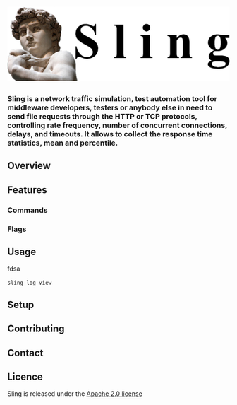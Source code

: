 # ![sling](https://github.com/alexstov/sling/blob/master/img/Sling.png)

### Sling is a network traffic simulation, test automation tool for middleware developers, testers or anybody else in need to send file requests through the HTTP or TCP protocols, controlling rate frequency, number of concurrent connections, delays, and timeouts. It allows to collect the response time statistics, mean and percentile.

## Overview

## Features

### Commands

### Flags

## Usage
fdsa

`sling log view`

## Setup

## Contributing

## Contact

## Licence
Sling is released under the [Apache 2.0 license](https://www.apache.org/licenses/LICENSE-2.0)
